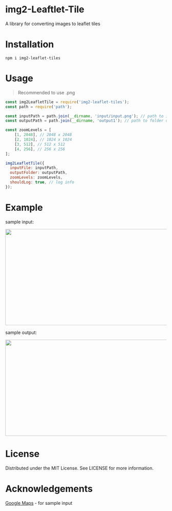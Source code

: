 # img2-Leaftlet-Tile
A library for converting images to leaflet tiles

# Installation
`npm i img2-leaflet-tiles`

# Usage
> Recommended to use .png
```js
const img2LeafletTile = require('img2-leaflet-tiles');
const path = require('path');

const inputPath = path.join(__dirname, 'input/input.png'); // path to input image
const outputPath = path.join(__dirname, 'output1'); // path to folder output

const zoomLevels = [
    [1, 2048], // 2048 x 2048
    [2, 1024], // 1024 x 1024
    [3, 512], // 512 x 512
    [4, 256], // 256 x 256
];

img2LeafletTile({
  inputFile: inputPath,
  outputFolder: outputPath,
  zoomLevels: zoomLevels,
  shouldLog: true, // log info
});
```

# Example
sample input:

<img src="https://user-images.githubusercontent.com/28738855/108728062-2998ef00-7564-11eb-9dc8-6a5e0163022b.png" width="650" height="300">

sample output:

<img src="https://user-images.githubusercontent.com/28738855/108722354-05d2aa80-755e-11eb-99ef-d4f7c36f8be4.png" width="650" height="300">

# License
Distributed under the MIT License. See LICENSE for more information.

# Acknowledgements
[Google Maps](https://www.google.com/maps) - for sample input
